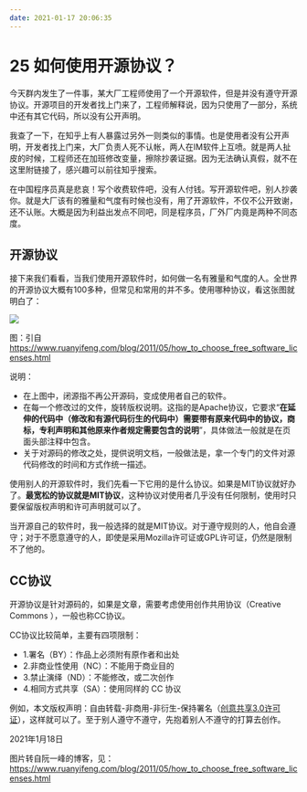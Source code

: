 ```yaml
---
date: 2021-01-17 20:06:35
---
```

# 25 如何使用开源协议？

今天群内发生了一件事，某大厂工程师使用了一个开源软件，但是并没有遵守开源协议。开源项目的开发者找上门来了，工程师解释说，因为只使用了一部分，系统中还有其它代码，所以没有公开声明。
<!-- more -->
我查了一下，在知乎上有人暴露过另外一则类似的事情。也是使用者没有公开声明，开发者找上门来，大厂负责人死不认帐，两人在IM软件上互喷。就是两人扯皮的时候，工程师还在加班修改变量，擦除抄袭证据。因为无法确认真假，就不在这里附链接了，感兴趣可以前往知乎搜索。

在中国程序员真是悲哀！写个收费软件吧，没有人付钱。写开源软件吧，别人抄袭你。就是大厂该有的雅量和气度有时候也没有，用了开源软件，不仅不公开致谢，还不认账。大概是因为利益出发点不同吧，同是程序员，厂外厂内竟是两种不同态度。

## 开源协议

接下来我们看看，当我们使用开源软件时，如何做一名有雅量和气度的人。全世界的开源协议大概有100多种，但常见和常用的并不多。使用哪种协议，看这张图就明白了：

![](https://yishulun.com/post-images/1610984500543.jpeg)

图：引自 https://www.ruanyifeng.com/blog/2011/05/how_to_choose_free_software_licenses.html

说明：

- 在上图中，闭源指不再公开源码，变成使用者自己的软件。
- 在每一个修改过的文件，旋转版权说明。这指的是Apache协议，它要求“**在延伸的代码中（修改和有源代码衍生的代码中）需要带有原来代码中的协议，商标，专利声明和其他原来作者规定需要包含的说明**”，具体做法一般就是在页面头部注释中包含。
- 关于对源码的修改之处，提供说明文档，一般做法是，拿一个专门的文件对源代码修改的时间和方式作统一描述。

使用别人的开源软件时，我们先看一下它用的是什么协议。如果是MIT协议就好办了。**最宽松的协议就是MIT协议**，这种协议对使用者几乎没有任何限制，使用时只要保留版权声明和许可声明就可以了。

当开源自己的软件时，我一般选择的就是MIT协议。对于遵守规则的人，他自会遵守；对于不愿意遵守的人，即使是采用Mozilla许可证或GPL许可证，仍然是限制不了他的。

## CC协议

开源协议是针对源码的，如果是文章，需要考虑使用创作共用协议（Creative Commons ），一般也称CC协议。

CC协议比较简单，主要有四项限制：

- 1.署名（BY）：作品上必须附有原作者和出处
- 2.非商业性使用（NC）：不能用于商业目的
- 3.禁止演绎（ND）：不能修改，或二次创作
- 4.相同方式共享（SA）：使用同样的 CC 协议

例如，本文版权声明：自由转载-非商用-非衍生-保持署名（[创意共享3.0许可证](http://creativecommons.org/licenses/by-nc-nd/3.0/deed.zh)），这样就可以了。至于别人遵守不遵守，先抱着别人不遵守的打算去创作。

2021年1月18日

图片转自阮一峰的博客，见：https://www.ruanyifeng.com/blog/2011/05/how_to_choose_free_software_licenses.html